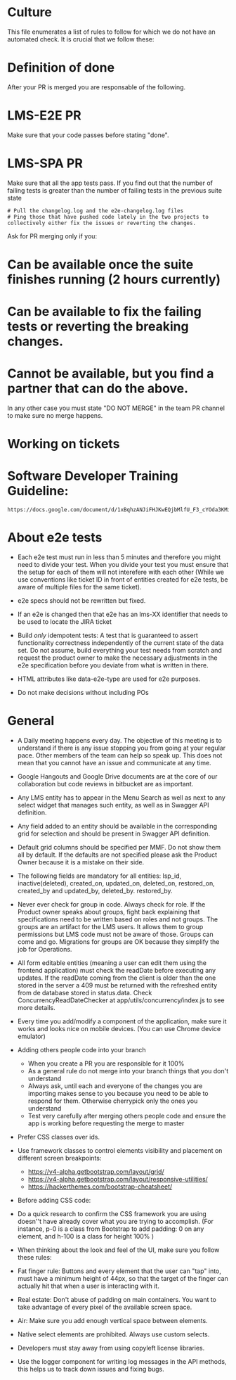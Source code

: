 # Culture
This file enumerates a list of rules to follow for which we do not have an automated check. It is crucial that we follow these:

# Definition of done

After your PR is merged you are responsable of the following.

# LMS-E2E PR

  Make sure that your code passes before stating "done".

# LMS-SPA PR

  Make sure that all the app tests pass. If you find out that the number of failing tests is greater than the number of failing tests in the previous suite state

    # Pull the changelog.log and the e2e-changelog.log files
    # Ping those that have pushed code lately in the two projects to collectively either fix the issues or reverting the changes.

Ask for PR merging only if you:

  # Can be available once the suite finishes running (2 hours currently)
  
  # Can be available to fix the failing tests or reverting the breaking changes.

  # Cannot be available, but you find a partner that can do the above.

In any other case you must state "DO NOT MERGE" in the team PR channel to make sure no merge happens.

# Working on tickets

  # Software Developer Training Guideline: 
  
    https://docs.google.com/document/d/1xBqhzANJiFHJKwEQjbMlfU_F3_cYOda3KMiRc3wXCeI/edit#heading=h.dn4fqy189fuc

# About e2e tests

  - Each e2e test  must run in less than 5 minutes and therefore you might need to divide your test. When you divide your test you must ensure that the setup for each of them will not interefere with each other (While we use conventions like ticket ID in front of entities created for e2e tests, be aware of multiple files for the same ticket).

  - e2e specs should not be rewritten but fixed.

  - If an e2e is changed then that e2e has an lms-XX identifier that needs to be used to locate the JIRA ticket 

  - Build *only* idempotent tests: A test that is guaranteed to assert functionality correctness independently of the current state of the data set. Do not assume, build everything your test needs from scratch and request the product owner to make the necessary adjustments in the e2e specification before you deviate from what is written in there.

  - HTML attributes like data-e2e-type are used for e2e purposes.

  - Do not make decisions without including POs

# General

- A Daily meeting happens every day. The objective of this meeting is to understand if there is any issue stopping you from going at your regular pace. Other members of the team can help so speak up. This does not mean that you cannot have an issue and communicate at any time.

- Google Hangouts and Google Drive documents are at the core of our collaboration but code reviews in bitbucket are as important.

- Any LMS entity has to appear in the Menu Search as well as next to any select widget that manages such entity, as well as in Swagger API definition.

- Any field added to an entity should be available in the corresponding grid for selection and should be present in Swagger API definition.

- Default grid columns should be specified per MMF. Do not show them all by default. If the defaults are not specified please ask the Product Owner because it is a mistake on their side.

- The following fields are mandatory for all entities: lsp_id, inactive(deleted), created_on, updated_on, deleted_on, restored_on, created_by and updated_by, deleted_by. restored_by.

- Never ever check for group in code. Always check for role. If the Product owner speaks about groups, fight back explaining that specifications need to be written based on roles and not groups. The groups are an artifact for the LMS users. It allows them to group permissions but LMS code must not be aware of those. Groups can come and go. Migrations for groups are OK because they simplify the job for Operations.

- All form editable entities (meaning a user can edit them using the frontend application) must check the readDate before executing any updates. If the readDate coming from the client is older than the one stored in the server a 409 must be returned with the refreshed entity from de database stored in status.data. Check ConcurrencyReadDateChecker at app/utils/concurrency/index.js to see more details.

- Every time you add/modify a component of the application, make sure it works and looks nice on mobile devices. (You can use Chrome device emulator)

- Adding others people code into your branch
  * When you create a PR you are responsible for it 100%
  * As a general rule do not merge into your branch things that you don't understand
  * Always ask, until each and everyone of the changes you are importing makes sense to you because you need to be able to respond for them. Otherwise cherrypick only the ones you understand
  * Test very carefully after merging others people code and ensure the app is working before requesting the merge to master

- Prefer CSS classes over ids.

- Use framework classes to control elements visibility and placement on different screen breakpoints:
  * https://v4-alpha.getbootstrap.com/layout/grid/
  * https://v4-alpha.getbootstrap.com/layout/responsive-utilities/
  * https://hackerthemes.com/bootstrap-cheatsheet/

- Before adding CSS code:

 * Do a quick research to confirm the CSS framework you are using doesn''t have already cover what you are trying to accomplish. (For instance, p-0 is a class from Bootstrap to add padding: 0 on any element, and h-100 is a class for height 100% )

- When thinking about the look and feel of the UI, make sure you follow these rules:

 * Fat finger rule: Buttons and every element that the user can "tap" into, must have a minimum height of 44px, so that the target of the finger can actually hit that when a user is interacting with it.

 * Real estate: Don't abuse of padding on main containers. You want to take advantage of every pixel of the available screen space.

 * Air: Make sure you add enough vertical space between elements.

 * Native select elements are prohibited. Always use custom selects.

- Developers must stay away from using copyleft license libraries.

- Use the logger component for writing log messages in the API methods, this helps us to track down issues and fixing bugs.
